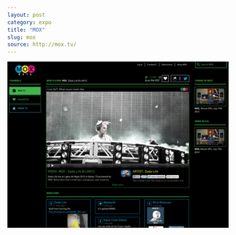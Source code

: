 ```yaml
---
layout: post
category: expo
title: "MOX"
slug: mox
source: http://mox.tv/
---
```


<img src="/screenshots/mox.jpg">
